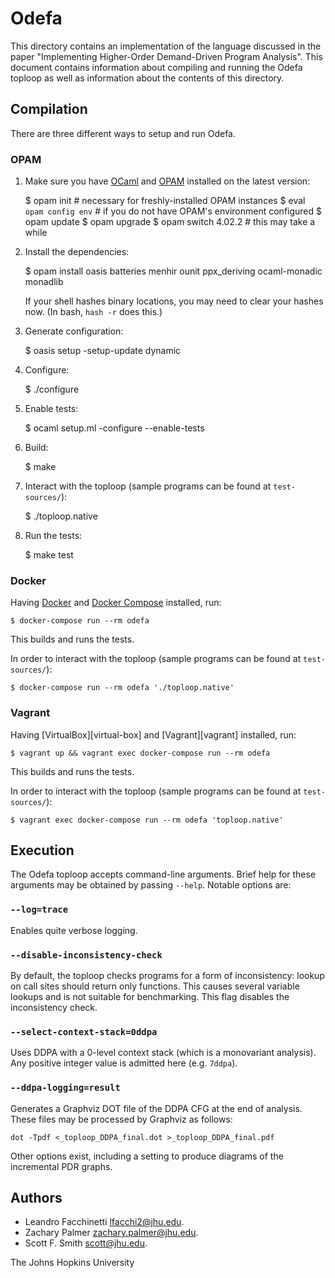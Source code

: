 Odefa
=====

This directory contains an implementation of the language discussed in the paper
"Implementing Higher-Order Demand-Driven Program Analysis".  This document contains
information about compiling and running the Odefa toploop as well as information
about the contents of this directory.

Compilation
-----------

There are three different ways to setup and run Odefa.

### OPAM

1. Make sure you have [OCaml][ocaml] and [OPAM][opam] installed on the latest
   version:

    $ opam init  # necessary for freshly-installed OPAM instances
    $ eval `opam config env`  # if you do not have OPAM's environment configured
    $ opam update
    $ opam upgrade
    $ opam switch 4.02.2  # this may take a while

2. Install the dependencies:

    $ opam install oasis batteries menhir ounit ppx_deriving ocaml-monadic monadlib
   
   If your shell hashes binary locations, you may need to clear your hashes now.
   (In bash, `hash -r` does this.)

3. Generate configuration:

    $ oasis setup -setup-update dynamic

4. Configure:

    $ ./configure

5. Enable tests:

    $ ocaml setup.ml -configure --enable-tests

6. Build:

    $ make

7. Interact with the toploop (sample programs can be found at `test-sources/`):

    $ ./toploop.native

8. Run the tests:

    $ make test

### Docker

Having [Docker][docker] and [Docker Compose][docker-compose] installed, run:

    $ docker-compose run --rm odefa

This builds and runs the tests.

In order to interact with the toploop (sample programs can be found at
`test-sources/`):

    $ docker-compose run --rm odefa './toploop.native'
    
### Vagrant

Having [VirtualBox][virtual-box] and [Vagrant][vagrant] installed, run:

    $ vagrant up && vagrant exec docker-compose run --rm odefa

This builds and runs the tests.

In order to interact with the toploop (sample programs can be found at
`test-sources/`):

    $ vagrant exec docker-compose run --rm odefa 'toploop.native'
    
Execution
---------

The Odefa toploop accepts command-line arguments.  Brief help for these
arguments may be obtained by passing `--help`.  Notable options are:

### `--log=trace`

Enables quite verbose logging.

### `--disable-inconsistency-check`

By default, the toploop checks programs for a form of inconsistency: lookup on
call sites should return only functions.  This causes several variable lookups
and is not suitable for benchmarking.  This flag disables the inconsistency
check.

### `--select-context-stack=0ddpa`

Uses DDPA with a 0-level context stack (which is a monovariant analysis).  Any positive integer value is admitted here (e.g. `7ddpa`).

### `--ddpa-logging=result`

Generates a Graphviz DOT file of the DDPA CFG at the end of analysis.  These files may be processed by Graphviz as follows:

    dot -Tpdf <_toploop_DDPA_final.dot >_toploop_DDPA_final.pdf

Other options exist, including a setting to produce diagrams of the incremental PDR graphs.
                    
Authors
-------

- Leandro Facchinetti <lfacchi2@jhu.edu>.
- Zachary Palmer <zachary.palmer@jhu.edu>.
- Scott F. Smith <scott@jhu.edu>.

The Johns Hopkins University


[ocaml]: https://ocaml.org/
[opam]: https://opam.ocaml.org/
[docker]: https://www.docker.com/
[docker-compose]: https://docs.docker.com/compose/
